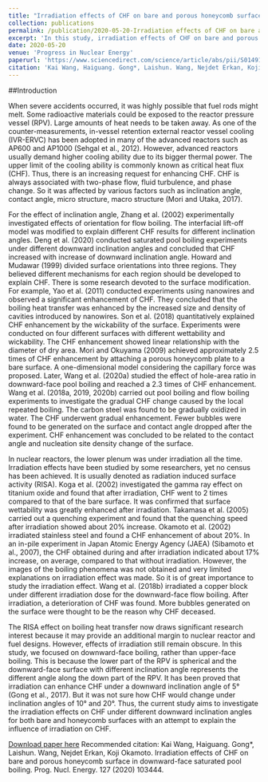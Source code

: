 ```yaml
---
title: "Irradiation effects of CHF on bare and porous honeycomb surface in downward-face saturated pool boiling"
collection: publications
permalink: /publication/2020-05-20-Irradiation effects of CHF on bare and porous honeycomb surface in downward-face saturated pool boiling
excerpt: 'In this study, irradiation effects of CHF on bare and porous honeycomb surfaces in downward-face saturated pool boiling with different downward inclination angles were investigated. After irradiation, the hydrophilicity of copper and porous honeycomb structure increased compared to that of the non-irradiated surface. For bare surface cases, CHF enhancement cannot be observed at downward inclination angles of 10° and 20° after irradiation. This is likely to be because under higher downward inclination, the bubble film departure frequency (BFDF) is larger than that of the 5° case. So there is no enough time for water to be supplied to the surface, which weakens the effect of vapor-liquid mixture area, leading to an unchanged CHF performance. In honeycomb surface cases, no CHF enhancement is observed after irradiation. This is because the macro structure became the dominant factor to determine bubble behavior, which resulted in no further enhancement in CHF. Irradiation cannot affect BFDF values for both bare and honeycomb surface. BFDF is determined by the macro structure of the surface, instead of the micro structure of the surface. The results also show that CHF is not deteriorated by irradiation in some cases, which is a good news to real-world nuclear power plants.'
date: 2020-05-20
venue: 'Progress in Nuclear Energy'
paperurl: 'https://www.sciencedirect.com/science/article/abs/pii/S0149197020301967'
citation: 'Kai Wang, Haiguang. Gong*, Laishun. Wang, Nejdet Erkan, Koji Okamoto. Irradiation effects of CHF on bare and porous honeycomb surface in downward-face saturated pool boiling. Prog. Nucl. Energy. 127 (2020) 103444.'
---
```

##Introduction

When severe accidents occurred, it was highly possible that fuel rods might melt. Some radioactive materials could be exposed to the reactor pressure vessel (RPV). Large amounts of heat needs to be taken away. As one of the counter-measurements, in-vessel retention external reactor vessel cooling (IVR-ERVC) has been adopted in many of the advanced reactors such as AP600 and AP1000 (Sehgal et al., 2012). However, advanced reactors usually demand higher cooling ability due to its bigger thermal power. The upper limit of the cooling ability is commonly known as critical heat flux (CHF). Thus, there is an increasing request for enhancing CHF. CHF is always associated with two-phase flow, fluid turbulence, and phase change. So it was affected by various factors such as inclination angle, contact angle, micro structure, macro structure (Mori and Utaka, 2017).

For the effect of inclination angle, Zhang et al. (2002) experimentally investigated effects of orientation for flow boiling. The interfacial lift-off model was modified to explain different CHF results for different inclination angles. Deng et al. (2020) conducted saturated pool boiling experiments under different downward inclination angles and concluded that CHF increased with increase of downward inclination angle. Howard and Mudawar (1999) divided surface orientations into three regions. They believed different mechanisms for each region should be developed to explain CHF. There is some research devoted to the surface modification. For example, Yao et al. (2011) conducted experiments using nanowires and observed a significant enhancement of CHF. They concluded that the boiling heat transfer was enhanced by the increased size and density of cavities introduced by nanowires. Son et al. (2018) quantitatively explained CHF enhancement by the wickability of the surface. Experiments were conducted on four different surfaces with different wettability and wickability. The CHF enhancement showed linear relationship with the diameter of dry area. Mori and Okuyama (2009) achieved approximately 2.5 times of CHF enhancement by attaching a porous honeycomb plate to a bare surface. A one-dimensional model considering the capillary force was proposed. Later, Wang et al. (2020a) studied the effect of hole-area ratio in downward-face pool boiling and reached a 2.3 times of CHF enhancement. Wang et al. (2018a, 2019, 2020b) carried out pool boiling and flow boiling experiments to investigate the gradual CHF change caused by the local repeated boiling. The carbon steel was found to be gradually oxidized in water. The CHF underwent gradual enhancement. Fewer bubbles were found to be generated on the surface and contact angle dropped after the experiment. CHF enhancement was concluded to be related to the contact angle and nucleation site density change of the surface.

In nuclear reactors, the lower plenum was under irradiation all the time. Irradiation effects have been studied by some researchers, yet no census has been achieved. It is usually denoted as radiation induced surface activity (RISA). Koga et al. (2002) investigated the gamma ray effect on titanium oxide and found that after irradiation, CHF went to 2 times compared to that of the bare surface. It was confirmed that surface wettability was greatly enhanced after irradiation. Takamasa et al. (2005) carried out a quenching experiment and found that the quenching speed after irradiation showed about 20% increase. Okamoto et al. (2002) irradiated stainless steel and found a CHF enhancement of about 20%. In an in-pile experiment in Japan Atomic Energy Agency (JAEA) (Sibamoto et al., 2007), the CHF obtained during and after irradiation indicated about 17% increase, on average, compared to that without irradiation. However, the images of the boiling phenomena was not obtained and very limited explanations on irradiation effect was made. So it is of great importance to study the irradiation effect. Wang et al. (2018b) irradiated a copper block under different irradiation dose for the downward-face flow boiling. After irradiation, a deterioration of CHF was found. More bubbles generated on the surface were thought to be the reason why CHF deceased.

The RISA effect on boiling heat transfer now draws significant research interest because it may provide an additional margin to nuclear reactor and fuel designs. However, effects of irradiation still remain obscure. In this study, we focused on downward-face boiling, rather than upper-face boiling. This is because the lower part of the RPV is spherical and the downward-face surface with different inclination angle represents the different angle along the down part of the RPV. It has been proved that irradiation can enhance CHF under a downward inclination angle of 5° (Gong et al., 2017). But it was not sure how CHF would change under inclination angles of 10° and 20°. Thus, the current study aims to investigate the irradiation effects on CHF under different downward inclination angles for both bare and honeycomb surfaces with an attempt to explain the influence of irradiation on CHF.

[Download paper here](https://www.sciencedirect.com/science/article/abs/pii/S0149197020301967)
Recommended citation: Kai Wang, Haiguang. Gong*, Laishun. Wang, Nejdet Erkan, Koji Okamoto. Irradiation effects of CHF on bare and porous honeycomb surface in downward-face saturated pool boiling. Prog. Nucl. Energy. 127 (2020) 103444.